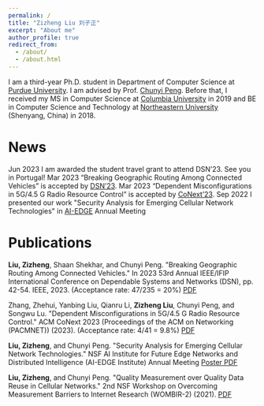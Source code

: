 ```yaml
---
permalink: /
title: "Zizheng Liu 刘子正"
excerpt: "About me"
author_profile: true
redirect_from: 
  - /about/
  - /about.html
---
```


I am a third-year Ph.D. student in Department of Computer Science at [Purdue University](https://www.cs.purdue.edu/). I am advised by Prof. [Chunyi Peng](https://www.cs.purdue.edu/homes/chunyi/). Before that, I received my MS in Computer Science at [Columbia University](https://www.cs.columbia.edu/) in 2019 and BE in Computer Science and Technology at [Northeastern University](http://www.cse.neu.edu.cn/) (Shenyang, China) in 2018.

News
======
Jun 2023 I am awarded the student travel grant to attend DSN’23. See you in Portugal!
Mar 2023 “Breaking Geographic Routing Among Connected Vehicles” is accepted by [DSN’23](https://dsn2023.dei.uc.pt/).
Mar 2023 “Dependent Misconfigurations in 5G/4.5 G Radio Resource Control” is accepted by [CoNext’23](https://conferences.sigcomm.org/co-next/2023/#!/home).
Sep 2022 I presented our work "Security Analysis for Emerging Cellular Network Technologies" in [AI-EDGE](https://aiedge.osu.edu/) Annual Meeting

Publications
======
**Liu, Zizheng**, Shaan Shekhar, and Chunyi Peng. "Breaking Geographic Routing Among Connected Vehicles." In 2023 53rd Annual IEEE/IFIP International Conference on Dependable Systems and Networks (DSN), pp. 42-54. IEEE, 2023. (Acceptance rate: 47/235 = 20%) [PDF](https://ieeexplore.ieee.org/stamp/stamp.jsp?arnumber=10202631&casa_token=nf9VACfbJIsAAAAA:-whwLLhsKnyc-phL4_mNPFcrUqgizivBTBTEz8yios1ePSf6T7t4Fctcnz3lz2zKb2tp7CCKTw&tag=1)

Zhang, Zhehui, Yanbing Liu, Qianru Li, **Zizheng Liu**, Chunyi Peng, and Songwu Lu. "Dependent Misconfigurations in 5G/4.5 G Radio Resource Control." ACM CoNext 2023 (Proceedings of the ACM on Networking (PACMNET)) (2023). (Acceptance rate: 4/41 = 9.8%) [PDF](https://www.cs.purdue.edu/homes/chunyi/pubs/conext23-zhang.pdf)

**Liu, Zizheng**, and Chunyi Peng. "Security Analysis for Emerging Cellular Network Technologies." 
NSF AI Institute for Future Edge Networks and Distributed Intelligence (AI-EDGE Institute) Annual Meeting [Poster PDF]()

**Liu, Zizheng**, and Chunyi Peng. "Quality Measurement over Quality Data Reuse in Cellular Networks." 2nd NSF Workshop on Overcoming Measurement Barriers to Internet Research (WOMBIR-2) (2021). [PDF](https://www.caida.org/workshops/wombir/2104/slides/wombir2-peng-paper.pdf)